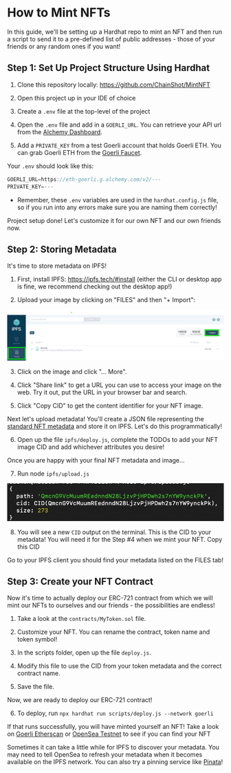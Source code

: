 # How to Mint NFTs

In this guide, we'll be setting up a Hardhat repo to mint an NFT and then run a script to send it to a pre-defined list of public addresses - those of your friends or any random ones if you want!

## Step 1: Set Up Project Structure Using Hardhat

1. Clone this repository locally: https://github.com/ChainShot/MintNFT

2. Open this project up in your IDE of choice

3. Create a `.env` file at the top-level of the project

4. Open the `.env` file and add in a `GOERLI_URL`. You can retrieve your API url from the [Alchemy Dashboard](https://dashboard.alchemy.com/).

5. Add a `PRIVATE_KEY` from a test Goerli account that holds Goerli ETH. You can grab Goerli ETH from the [Goerli Faucet](https://goerlifaucet.com/).

Your `.env` should look like this:

```javascript
GOERLI_URL=https://eth-goerli.g.alchemy.com/v2/---
PRIVATE_KEY=---
```

-  Remember, these `.env` variables are used in the `hardhat.config.js` file, so if you run into any errors make sure you are naming them correctly!

Project setup done! Let's customize it for our own NFT and our own friends now.

## Step 2: Storing Metadata

It's time to store metadata on IPFS!

1. First, install IPFS: https://ipfs.tech/#install (either the CLI or desktop app is fine, we recommend checking out the desktop app!)

2. Upload your image by clicking on "FILES" and then "+ Import":

![IPFS dashboard](image-2.png)

3. Click on the image and click "... More".

4. Click "Share link" to get a URL you can use to access your image on the web. Try it out, put the URL in your browser bar and search.

5. Click "Copy CID" to get the content identifier for your NFT image.

Next let's upload metadata! You'll create a JSON file representing the [standard NFT metadata](https://docs.opensea.io/docs/metadata-standards) and store it on IPFS. Let's do this programmatically!

6. Open up the file `ipfs/deploy.js`, complete the TODOs to add your NFT image CID and add whichever attributes you desire!

Once you are happy with your final NFT metadata and image...

7. Run node `ipfs/upload.js`

![terminal](image-3.png)

8. You will see a new `CID` output on the terminal. This is the CID to your metadata! You will need it for the Step #4 when we mint your NFT. Copy this CID

Go to your IPFS client you should find your metadata listed on the FILES tab!

## Step 3: Create your NFT Contract

Now it's time to actually deploy our ERC-721 contract from which we will mint our NFTs to ourselves and our friends - the possibilities are endless!

1. Take a look at the `contracts/MyToken.sol` file.

2. Customize your NFT. You can rename the contract, token name and token symbol!

3. In the scripts folder, open up the file `deploy.js`.

4. Modify this file to use the CID from your token metadata and the correct contract name.

5. Save the file.

Now, we are ready to deploy our ERC-721 contract!

6. To deploy, run `npx hardhat run scripts/deploy.js --network goerli`

If that runs successfully, you will have minted yourself an NFT! Take a look on [Goerli Etherscan](https://goerli.etherscan.io/) or [OpenSea Testnet](https://testnets.opensea.io/) to see if you can find your NFT

Sometimes it can take a little while for IPFS to discover your metadata. You may need to tell OpenSea to refresh your metadata when it becomes available on the IPFS network. You can also try a pinning service like [Pinata](https://www.pinata.cloud/)!